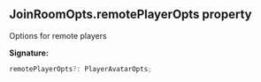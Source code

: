 
## JoinRoomOpts.remotePlayerOpts property

Options for remote players

**Signature:**

```typescript
remotePlayerOpts?: PlayerAvatarOpts;
```
